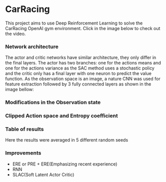 # CarRacing
This project aims to use Deep Reinforcement Learning to solve the CarRacing OpenAI gym environment. Click in the image below to check out the video.

### Network architecture
The actor and critic networks have similar architecture, they only differ in the final layers. The actor has two branches: one for the actions means and one for the actions variance as the SAC method uses a stochastic policy and the critic only has a final layer with one neuron to predict the value function. As the observation space is an image, a nature CNN was used for feature extraction followed by 3 fully connected layers as shown in the image bellow:

### Modifications in the Observation state

### Clipped Action space and Entropy coefficient

### Table of results
Here the results were averaged in 5 different random seeds
### Improvements

* ERE or PRE + ERE(Emphasizing recent experience)
* RNN
* SLAC(Soft Latent Actor Critic)
